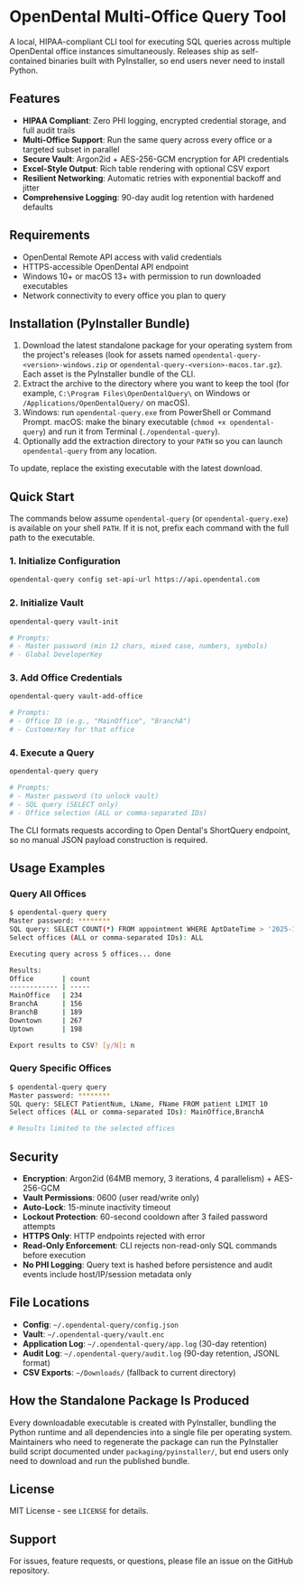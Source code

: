 # OpenDental Multi-Office Query Tool

A local, HIPAA-compliant CLI tool for executing SQL queries across multiple OpenDental office instances simultaneously. Releases ship as self-contained binaries built with PyInstaller, so end users never need to install Python.

## Features

- **HIPAA Compliant**: Zero PHI logging, encrypted credential storage, and full audit trails
- **Multi-Office Support**: Run the same query across every office or a targeted subset in parallel
- **Secure Vault**: Argon2id + AES-256-GCM encryption for API credentials
- **Excel-Style Output**: Rich table rendering with optional CSV export
- **Resilient Networking**: Automatic retries with exponential backoff and jitter
- **Comprehensive Logging**: 90-day audit log retention with hardened defaults

## Requirements

- OpenDental Remote API access with valid credentials
- HTTPS-accessible OpenDental API endpoint
- Windows 10+ or macOS 13+ with permission to run downloaded executables
- Network connectivity to every office you plan to query

## Installation (PyInstaller Bundle)

1. Download the latest standalone package for your operating system from the project's releases (look for assets named `opendental-query-<version>-windows.zip` or `opendental-query-<version>-macos.tar.gz`). Each asset is the PyInstaller bundle of the CLI.
2. Extract the archive to the directory where you want to keep the tool (for example, `C:\Program Files\OpenDentalQuery\` on Windows or `/Applications/OpenDentalQuery/` on macOS).
3. Windows: run `opendental-query.exe` from PowerShell or Command Prompt. macOS: make the binary executable (`chmod +x opendental-query`) and run it from Terminal (`./opendental-query`).
4. Optionally add the extraction directory to your `PATH` so you can launch `opendental-query` from any location.

To update, replace the existing executable with the latest download.

## Quick Start

The commands below assume `opendental-query` (or `opendental-query.exe`) is available on your shell `PATH`. If it is not, prefix each command with the full path to the executable.

### 1. Initialize Configuration

```bash
opendental-query config set-api-url https://api.opendental.com
```

### 2. Initialize Vault

```bash
opendental-query vault-init

# Prompts:
# - Master password (min 12 chars, mixed case, numbers, symbols)
# - Global DeveloperKey
```

### 3. Add Office Credentials

```bash
opendental-query vault-add-office

# Prompts:
# - Office ID (e.g., "MainOffice", "BranchA")
# - CustomerKey for that office
```

### 4. Execute a Query

```bash
opendental-query query

# Prompts:
# - Master password (to unlock vault)
# - SQL query (SELECT only)
# - Office selection (ALL or comma-separated IDs)
```

The CLI formats requests according to Open Dental's ShortQuery endpoint, so no manual JSON payload construction is required.

## Usage Examples

### Query All Offices

```bash
$ opendental-query query
Master password: ********
SQL query: SELECT COUNT(*) FROM appointment WHERE AptDateTime > '2025-10-01'
Select offices (ALL or comma-separated IDs): ALL

Executing query across 5 offices... done

Results:
Office       | count
------------ | -----
MainOffice   | 234
BranchA      | 156
BranchB      | 189
Downtown     | 267
Uptown       | 198

Export results to CSV? [y/N]: n
```

### Query Specific Offices

```bash
$ opendental-query query
Master password: ********
SQL query: SELECT PatientNum, LName, FName FROM patient LIMIT 10
Select offices (ALL or comma-separated IDs): MainOffice,BranchA

# Results limited to the selected offices
```

## Security

- **Encryption**: Argon2id (64MB memory, 3 iterations, 4 parallelism) + AES-256-GCM
- **Vault Permissions**: 0600 (user read/write only)
- **Auto-Lock**: 15-minute inactivity timeout
- **Lockout Protection**: 60-second cooldown after 3 failed password attempts
- **HTTPS Only**: HTTP endpoints rejected with error
- **Read-Only Enforcement**: CLI rejects non-read-only SQL commands before execution
- **No PHI Logging**: Query text is hashed before persistence and audit events include host/IP/session metadata only

## File Locations

- **Config**: `~/.opendental-query/config.json`
- **Vault**: `~/.opendental-query/vault.enc`
- **Application Log**: `~/.opendental-query/app.log` (30-day retention)
- **Audit Log**: `~/.opendental-query/audit.log` (90-day retention, JSONL format)
- **CSV Exports**: `~/Downloads/` (fallback to current directory)

## How the Standalone Package Is Produced

Every downloadable executable is created with PyInstaller, bundling the Python runtime and all dependencies into a single file per operating system. Maintainers who need to regenerate the package can run the PyInstaller build script documented under `packaging/pyinstaller/`, but end users only need to download and run the published bundle.

## License

MIT License - see `LICENSE` for details.

## Support

For issues, feature requests, or questions, please file an issue on the GitHub repository.
